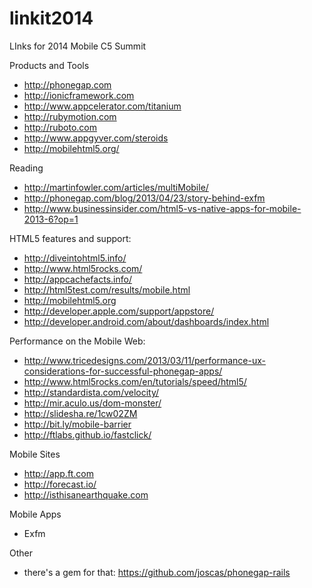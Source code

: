 linkit2014
==========

LInks for 2014 Mobile C5 Summit

Products and Tools
* http://phonegap.com
* http://ionicframework.com
* http://www.appcelerator.com/titanium
* http://rubymotion.com
* http://ruboto.com
* http://www.appgyver.com/steroids
* http://mobilehtml5.org/

Reading
* http://martinfowler.com/articles/multiMobile/
* http://phonegap.com/blog/2013/04/23/story-behind-exfm
* http://www.businessinsider.com/html5-vs-native-apps-for-mobile-2013-6?op=1

HTML5 features and support:
* http://diveintohtml5.info/
* http://www.html5rocks.com/
* http://appcachefacts.info/
* http://html5test.com/results/mobile.html
* http://mobilehtml5.org
* http://developer.apple.com/support/appstore/
* http://developer.android.com/about/dashboards/index.html

Performance on the Mobile Web:
* http://www.tricedesigns.com/2013/03/11/performance-ux-considerations-for-successful-phonegap-apps/
* http://www.html5rocks.com/en/tutorials/speed/html5/
* http://standardista.com/velocity/
* http://mir.aculo.us/dom-monster/
* http://slidesha.re/1cw02ZM
* http://bit.ly/mobile-barrier
* http://ftlabs.github.io/fastclick/

Mobile Sites
* http://app.ft.com
* http://forecast.io/
* http://isthisanearthquake.com

Mobile Apps
* Exfm

Other
* there's a gem for that: https://github.com/joscas/phonegap-rails
